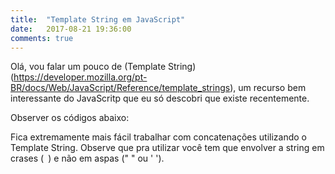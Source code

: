 ```yaml
---
title:  "Template String em JavaScript"
date:   2017-08-21 19:36:00
comments: true
---
```

Olá, vou falar um pouco de (Template String)(https://developer.mozilla.org/pt-BR/docs/Web/JavaScript/Reference/template_strings), um recurso bem interessante do JavaScritp que  eu só descobri que existe recentemente. 

Observer os códigos abaixo:
<script src="https://gist.github.com/LeandroLS/62b60e6aa1887b4072472f0afb45e3a0.js"></script>

Fica extremamente mais fácil trabalhar com concatenações utilizando o <span class="code">Template String</span>. Observe que pra utilizar você tem que envolver a <span class="code">string</span> em crases (` `) e não em aspas (" " ou ' ').
